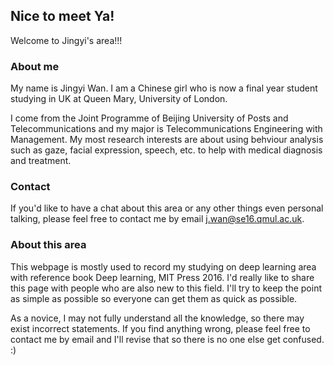 ## Nice to meet Ya!

Welcome to Jingyi's area!!!

### About me

My name is Jingyi Wan. I am a Chinese girl who is now a final year student studying in UK at Queen Mary, University of London.

I come from the Joint Programme of Beijing University of Posts and Telecommunications and my major is Telecommunications Engineering with Management. My most research interests are about using behviour analysis such as gaze, facial expression, speech, etc. to help with medical diagnosis and treatment.

### Contact

If you'd like to have a chat about this area or any other things even personal talking, please feel free to contact me by email [j.wan@se16.qmul.ac.uk](j.wan@se16.qmul.ac.uk).

### About this area

This webpage is mostly used to record my studying on deep learning area with reference book Deep learning, MIT Press 2016. I'd really like to share this page with people who are also new to this field. I'll try to keep the point as simple as possible so everyone can get them as quick as possible. 

As a novice, I may not fully understand all the knowledge, so there may exist incorrect statements. If you find anything wrong, please feel free to contact me by email and I'll revise that so there is no one else get confused. :)
